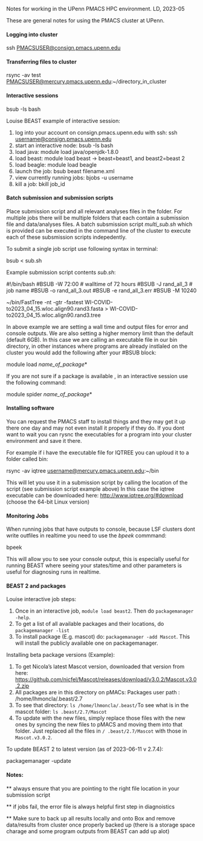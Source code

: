 Notes for working in the UPenn PMACS HPC environment. 
LD, 2023-05


These are general notes for using the PMACS cluster at UPenn. 

#### Logging into cluster 


 ssh PMACSUSER@consign.pmacs.upenn.edu

 
#### Transferring files to cluster

rsync -av test PMACSUSER@mercury.pmacs.upenn.edu:~/directory_in_cluster


#### Interactive sessions

bsub -Is bash

Louise BEAST example of interactive session:

   1. log into your account on consign.pmacs.upenn.edu with ssh: ssh username@consign.pmacs.upenn.edu
   2. start an interactive node: bsub -Is bash
   3. load java: module load java/openjdk-1.8.0
   4. load beast: module load beast  -> beast=beast1, and beast2=beast 2
   5. load beagle: module load beagle
   6. launch the job: bsub  beast filename.xml
   7. view currently running jobs: bjobs -u username
   8. kill a job: bkill job_id

#### Batch submission and submission scripts

Place submission script and all relevant analyses files in the folder. For multiple jobs there will be multiple folders that each contain a submission file and data/analyses files. A batch subsmission script *multi_sub.sh* which is provided can be executed in the command line of the cluster to execute each of these subsmission scripts indepedently.


To submit a single job script use following syntax in terminal:

bsub < sub.sh


Example submission script contents *sub.sh*:

#!/bin/bash
#BSUB -W 72:00 # walltime of 72 hours
#BSUB -J rand_all_3 # job name
#BSUB -o rand_all_3.out
#BSUB -e rand_all_3.err
#BSUB -M 10240


~/bin/FastTree -nt -gtr -fastest  WI-COVID-to2023_04_15.wloc.align90.rand3.fasta > WI-COVID-to2023_04_15.wloc.align90.rand3.tree



In above example we are setting a wall time and output files for error and console outputs. We are also setting a higher memory limit than the default (default 6GB).
In this case we are calling an executable file in our bin directory, in other instances where programs are already instlaled on the cluster you would add the following after your #BSUB block:

module load *name_of_package**


If you are not sure if a package is available , in an interactive session use the following command:

module spider *name_of_package**


#### Installing software


You can request the PMACS staff to install things and they may get it up there one day and may not even install it properly if they do. If you dont want to wait you can rysnc the executables for a program into your cluster environment and save it there.

For example if i have the executable file for IQTREE you can uploud it to a folder called bin:

rsync -av iqtree username@mercury.pmacs.upenn.edu:~/bin

This will let you use it in a submission script by calling the location of the script (see submission script example above)
In this case the iqtree executable can be downloaded here: http://www.iqtree.org/#download (choose the 64-bit Linux version)


#### Monitoring Jobs

When running jobs that have outputs to console, because LSF clusters dont write outfiles in realtime you need to use the *bpeek* commmand:

bpeek <jobid> 
 
 This will allow you to see your console output, this is especially useful for running BEAST where seeing your states/time and other parameters is useful for diagnosing runs in realtime. 
 
#### BEAST 2 and packages
    
 Louise interactive job steps:
 
1.  Once in an interactive job, `module load beast2`. Then do `packagemanager -help`.
2.   To get a list of all available packages and their locations, do `packagemanager -list`
3.   To install package (E.g. mascot) do: `packagemanager -add Mascot`. This will install the publicly available one on packagemanager.
   
 
 Installing beta package versions (Example): 
 
1. To get Nicola’s latest Mascot version, downloaded that version from here: https://github.com/nicfel/Mascot/releases/download/v3.0.2/Mascot.v3.0.2.zip
2. All packages are in this directory on pMACs: Packages user path : /home/lhmoncla/.beast/2.7
3. To see that directory: `ls /home/lhmoncla/.beast/`To see what is in the mascot folder: `ls .beast/2.7/Mascot`
4. To update with the new files, simply replace those files with the new ones by syncing the new files to pMACS and moving them into that folder. Just replaced all the files in `/ .beast/2.7/Mascot` with those in `Mascot.v3.0.2`.

 To update BEAST 2 to latest version (as of 2023-06-11 v 2.7.4): 
 
 packagemanager -update
 
 
#### Notes:

** always ensure that you are pointing to the right file location in your submission script

** if jobs fail, the error file is always helpful first step in diagnoistics

** Make sure to back up all results locally and onto Box and remove data/results from cluster once properly backed up (there is a storage space charage and some program outputs from BEAST can add up alot)






